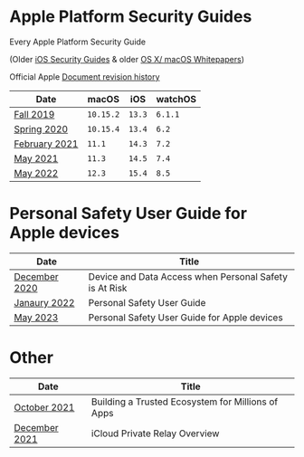 # Apple Platform Security Guides
Every Apple Platform Security Guide

(Older [iOS Security Guides](https://github.com/0xmachos/iOS-Security-Guides) & older [OS X/ macOS Whitepapers](https://github.com/0xmachos/mac-white-papers))

Official Apple [Document revision history](https://support.apple.com/en-gb/guide/security/secb82d6b274/web)

| Date            |    macOS    | iOS    | watchOS |
| ----            | ----------- | ------ |-------- |
| [Fall 2019](https://github.com/0xmachos/Apple-Platform-Security-Guides/blob/master/2019-fall-apple-platform-security-guide.pdf)   | `10.15.2`   | `13.3` | `6.1.1` |
| [Spring 2020](https://github.com/0xmachos/Apple-Platform-Security-Guides/blob/master/2020-spring-apple-platform-security-guide.pdf) | `10.15.4` | `13.4` | `6.2` |
| [February 2021](https://github.com/0xmachos/Apple-Platform-Security-Guides/blob/master/2021-february-apple-platform-security-guide.pdf) | `11.1` | `14.3` | `7.2`|
| [May 2021](https://github.com/0xmachos/Apple-Platform-Security-Guides/blob/master/2021-may-apple-platform-security-guide.pdf) | `11.3` | `14.5` | `7.4` |
| [May 2022](https://github.com/0xmachos/Apple-Platform-Security-Guides/blob/master/2022-may-apple-platform-security-guide.pdf) | `12.3` | `15.4` | `8.5` |


# Personal Safety User Guide for Apple devices

| Date            | Title |
| ----            | ----- |
| [December 2020](https://github.com/0xmachos/Apple-Platform-Security-Guides/blob/master/2020-december-device-and-data-access-when-personal-safety-is-at-risk.pdf) | Device and Data Access when Personal Safety is At Risk |
| [Janaury 2022](https://github.com/0xmachos/Apple-Platform-Security-Guides/blob/master/2022-january-personal-safety-user-guide.pdf) | Personal Safety User Guide |
| [May 2023](https://github.com/0xmachos/Apple-Platform-Security-Guides/blob/master/2023-may-personal-safety-user-guide.pdf) | Personal Safety User Guide for Apple devices |

# Other
| Date | Title |
| ---- | ----- |
| [October 2021](https://github.com/0xmachos/Apple-Platform-Security-Guides/blob/master/2021-october-Building_a_Trusted_Ecosystem_for_Millions_of_Apps_A_Threat_Analysis_of_Sideloading.pdf) | Building a Trusted Ecosystem for Millions of Apps |
| [December 2021](https://github.com/0xmachos/Apple-Platform-Security-Guides/blob/master/2021-december-iCloud_Private_Relay_Overview.PDF) | iCloud Private Relay Overview |
